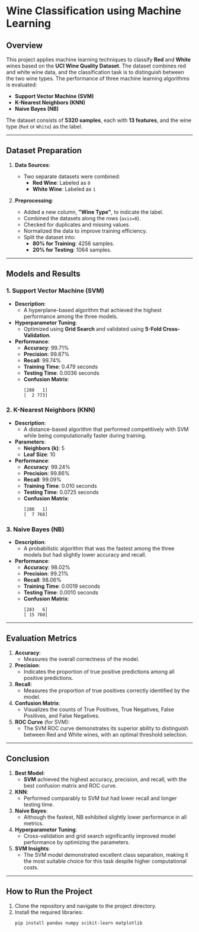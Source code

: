 # Wine Classification using Machine Learning

## **Overview**
This project applies machine learning techniques to classify **Red** and **White** wines based on the **UCI Wine Quality Dataset**. The dataset combines red and white wine data, and the classification task is to distinguish between the two wine types. The performance of three machine learning algorithms is evaluated: 
- **Support Vector Machine (SVM)** 
- **K-Nearest Neighbors (KNN)** 
- **Naive Bayes (NB)**

The dataset consists of **5320 samples**, each with **13 features**, and the wine type (`Red` or `White`) as the label.

---

## **Dataset Preparation**
1. **Data Sources**:
   - Two separate datasets were combined:
     - **Red Wine**: Labeled as `0`
     - **White Wine**: Labeled as `1`

2. **Preprocessing**:
   - Added a new column, **"Wine Type"**, to indicate the label.
   - Combined the datasets along the rows (`axis=0`).
   - Checked for duplicates and missing values.
   - Normalized the data to improve training efficiency.
   - Split the dataset into:
     - **80% for Training**: 4256 samples.
     - **20% for Testing**: 1064 samples.

---

## **Models and Results**
### **1. Support Vector Machine (SVM)**
- **Description**:
  - A hyperplane-based algorithm that achieved the highest performance among the three models.
- **Hyperparameter Tuning**:
  - Optimized using **Grid Search** and validated using **5-Fold Cross-Validation**.
- **Performance**:
  - **Accuracy**: 99.71%
  - **Precision**: 99.87%
  - **Recall**: 99.74%
  - **Training Time**: 0.479 seconds
  - **Testing Time**: 0.0036 seconds
  - **Confusion Matrix**:
    ```
    [288   1]
    [  2 773]
    ```

### **2. K-Nearest Neighbors (KNN)**
- **Description**:
  - A distance-based algorithm that performed competitively with SVM while being computationally faster during training.
- **Parameters**:
  - **Neighbors (k)**: 5
  - **Leaf Size**: 10
- **Performance**:
  - **Accuracy**: 99.24%
  - **Precision**: 99.86%
  - **Recall**: 99.09%
  - **Training Time**: 0.010 seconds
  - **Testing Time**: 0.0725 seconds
  - **Confusion Matrix**:
    ```
    [288   1]
    [  7 768]
    ```

### **3. Naive Bayes (NB)**
- **Description**:
  - A probabilistic algorithm that was the fastest among the three models but had slightly lower accuracy and recall.
- **Performance**:
  - **Accuracy**: 98.02%
  - **Precision**: 99.21%
  - **Recall**: 98.06%
  - **Training Time**: 0.0019 seconds
  - **Testing Time**: 0.0010 seconds
  - **Confusion Matrix**:
    ```
    [283   6]
    [ 15 760]
    ```

---

## **Evaluation Metrics**
1. **Accuracy**:
   - Measures the overall correctness of the model.
2. **Precision**:
   - Indicates the proportion of true positive predictions among all positive predictions.
3. **Recall**:
   - Measures the proportion of true positives correctly identified by the model.
4. **Confusion Matrix**:
   - Visualizes the counts of True Positives, True Negatives, False Positives, and False Negatives.
5. **ROC Curve** (for SVM):
   - The SVM ROC curve demonstrates its superior ability to distinguish between Red and White wines, with an optimal threshold selection.

---

## **Conclusion**
1. **Best Model**: 
   - **SVM** achieved the highest accuracy, precision, and recall, with the best confusion matrix and ROC curve.
2. **KNN**:
   - Performed comparably to SVM but had lower recall and longer testing time.
3. **Naive Bayes**:
   - Although the fastest, NB exhibited slightly lower performance in all metrics.
4. **Hyperparameter Tuning**:
   - Cross-validation and grid search significantly improved model performance by optimizing the parameters.
5. **SVM Insights**:
   - The SVM model demonstrated excellent class separation, making it the most suitable choice for this task despite higher computational costs.

---

## **How to Run the Project**
1. Clone the repository and navigate to the project directory.
2. Install the required libraries:
   ```bash
   pip install pandas numpy scikit-learn matplotlib
